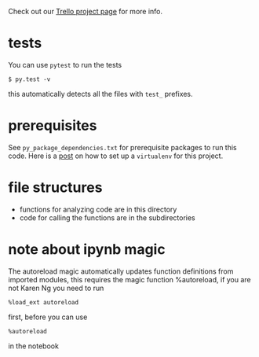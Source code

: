 Check out our [Trello project
page](https://trello.com/b/gvclhujL/shear-gp) for more info.


# tests 
You can use `pytest` to run the tests
```
$ py.test -v 
```
this automatically detects all the files with `test_` prefixes.


# prerequisites 
See `py_package_dependencies.txt` for prerequisite packages to run this code.
Here is a
[post](http://karenyyng.github.io/using-virtualenv-for-safeguarding-research-project-dependencies.html)
on how to set up a `virtualenv` for this project. 

# file structures 
* functions for analyzing code are in this directory
* code for calling the functions are in the subdirectories

# note about ipynb magic
The autoreload magic automatically updates function definitions from imported modules, 
this requires the magic function %autoreload, if you are not Karen Ng you need to run 

    %load_ext autoreload 
    
first, before you can use   
   
    %autoreload

in the notebook
